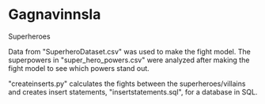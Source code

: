 # Gagnavinnsla
Superheroes

Data from "SuperheroDataset.csv" was used to make the fight model.
The superpowers in "super_hero_powers.csv" were analyzed after making the fight model to see which powers stand out.

"createinserts.py" calculates the fights between the superheroes/villains and creates insert statements, "insertstatements.sql", for a database in SQL.
